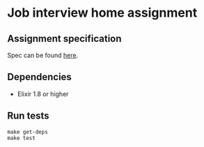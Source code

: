 # Job interview home assignment

## Assignment specification

Spec can be found [here](assignment.pdf).

## Dependencies

- Elixir 1.8 or higher

## Run tests

```
make get-deps
make test
```
